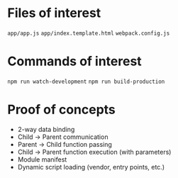 # Files of interest
`app/app.js`
`app/index.template.html`
`webpack.config.js`

# Commands of interest
`npm run watch-development`
`npm run build-production`


# Proof of concepts
* 2-way data binding
* Child -> Parent communication
* Parent -> Child function passing
* Child -> Parent function execution (with parameters)
* Module manifest
* Dynamic script loading (vendor, entry points, etc.)
